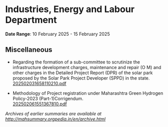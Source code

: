 # Industries, Energy and Labour Department

**Date Range**: 10 February 2025 - 15 February 2025


## Miscellaneous
- Regarding the formation of a sub-committee to scrutinize the infrastructure development charges, maintenance and repair (O  M) and other charges in the Detailed Project Report (DPR) of the solar park proposed by the Solar Park Project Developer (SPPD) in the state.\
  [202502031658110210.pdf](https://gr.maharashtra.gov.in/Site/Upload/Government%20Resolutions/English/202502031658110210.pdf)

- Methodology of Project registration under Maharashtra Green Hydrogen Policy-2023 (Part-1)Corrigendum.\
  [202502061551367810.pdf](https://gr.maharashtra.gov.in/Site/Upload/Government%20Resolutions/English/202502061551367810.pdf)


*Archives of earlier summaries are available at http://mahsummary.orgpedia.in/en/archive.html*